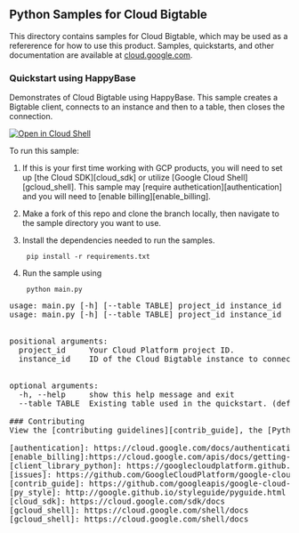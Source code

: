 [//]: # "This README.md file is auto-generated, all changes to this file will be lost."
[//]: # "To regenerate it, use `python -m synthtool`."

## Python Samples for Cloud Bigtable

This directory contains samples for Cloud Bigtable, which may be used as a refererence for how to use this product. 
Samples, quickstarts, and other documentation are available at <a href="https://cloud.google.com/bigtable">cloud.google.com</a>.


### Quickstart using HappyBase

Demonstrates of Cloud Bigtable using HappyBase. This sample creates a Bigtable client, connects to an instance and then to a table, then closes the connection.


<a href="https://console.cloud.google.com/cloudshell/open?git_repo=https://github.com/googleapis/python-bigtable&page=editor&open_in_editor=main.py"><img alt="Open in Cloud Shell" src="http://gstatic.com/cloudssh/images/open-btn.png"> 
</a>

To run this sample:

1. If this is your first time working with GCP products, you will need to set up [the Cloud SDK][cloud_sdk] or utilize [Google Cloud Shell][gcloud_shell]. This sample may [require authetication][authentication] and you will need to [enable billing][enable_billing].

1. Make a fork of this repo and clone the branch locally, then navigate to the sample directory you want to use.

1. Install the dependencies needed to run the samples.

        pip install -r requirements.txt

1. Run the sample using

        python main.py


<pre>usage: main.py [-h] [--table TABLE] project_id instance_id<br>usage: main.py [-h] [--table TABLE] project_id instance_id <br><br> <br>positional arguments: <br>&nbsp; project_id &nbsp; &nbsp; Your Cloud Platform project ID. <br>&nbsp; instance_id &nbsp; &nbsp;ID of the Cloud Bigtable instance to connect to. <br><br> <br>optional arguments: <br>&nbsp; -h, --help &nbsp; &nbsp; show this help message and exit <br>&nbsp; --table TABLE &nbsp;Existing table used in the quickstart. (default: my-table)</code

## Additional Information

You can read the documentation for more details on API usage and use GitHub
to <a href="https://github.com/googleapis/python-bigtable">browse the source</a> and [report issues][issues].

### Contributing
View the [contributing guidelines][contrib_guide], the [Python style guide][py_style] for more information.

[authentication]: https://cloud.google.com/docs/authentication/getting-started
[enable_billing]:https://cloud.google.com/apis/docs/getting-started#enabling_billing
[client_library_python]: https://googlecloudplatform.github.io/google-cloud-python/
[issues]: https://github.com/GoogleCloudPlatform/google-cloud-python/issues
[contrib_guide]: https://github.com/googleapis/google-cloud-python/blob/master/CONTRIBUTING.rst
[py_style]: http://google.github.io/styleguide/pyguide.html
[cloud_sdk]: https://cloud.google.com/sdk/docs
[gcloud_shell]: https://cloud.google.com/shell/docs
[gcloud_shell]: https://cloud.google.com/shell/docs
